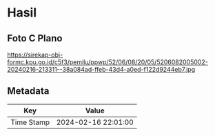 # Hasil

## Foto C Plano

https://sirekap-obj-formc.kpu.go.id/c5f3/pemilu/ppwp/52/06/08/20/05/5206082005002-20240216-213311--38a084ad-ffeb-43d4-a0ed-f122d9244eb7.jpg


## Metadata

| Key        | Value               |
| ---------- | ------------------- |
| Time Stamp | 2024-02-16 22:01:00 |



